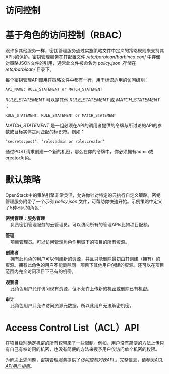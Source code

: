 # 访问控制  

# 基于角色的访问控制（RBAC）  
跟许多其他服务一样，密钥管理服务通过实施策略文件中定义的策略规则来支持其APIs的保护。密钥管理服务在其配置文件 */etc/barbican/barbinca.conf* 中存储对策略JSON文件的引用，通常此文件被命名为 *policy.json* ,存储在 */etc/barbican/* 目录下。  

每个密钥管理API调用在策略文件中都有一行，用于标识适用的访问级别：  
```
API_NAME: RULE_STATEMENT or MATCH_STATEMENT
```  

*RULE_STATEMENT* 可以是其他 *RULE_STATEMENT* 或 *MATCH_STATEMENT* ：  
```
RULE_STATEMENT: RULE_STATEMENT or MATCH_STATEMENT
```  

*MATCH_STATEMENT* 是一组必须在API的调用者提供的令牌与所讨论的API的参数或目标实体之间匹配的标识符。例如：  
```
"secrets:post": "role:admin or role:creator"
```  

通过POST请求创建一个新的机密，那么在你的令牌中，你必须拥有admin或creator角色。  

# 默认策略  
OpenStack中的策略引擎非常灵活，允许你针对特定的云执行自定义策略。密钥管理服务附带了一个示例 *policy.json* 文件，可帮助你快速开始。示例策略中定义了5种不同的角色：  

**密钥管理：服务管理**  
&nbsp;&nbsp;&nbsp;&nbsp;负责密钥管理服务的云管理员。可以访问所有的管理APIs比如项目配额。  

**管理**  
&nbsp;&nbsp;&nbsp;&nbsp;项目管理员。可以访问管理角色作用域下的项目的所有资源。  

**创建者**  
&nbsp;&nbsp;&nbsp;&nbsp;拥有此角色的用户可以创建新的资源，并且只能删除最初由其创建（拥有）的资源。拥有此角色的用户不能删除同一项目下其他用户创建的资源。还可以在项目范围内完全访问项目下已有的机密。  

**观察者**  
&nbsp;&nbsp;&nbsp;&nbsp;此角色用户允许访问现有资源，但不允许上传新的机密或删除已有机密。  

**审计**  
&nbsp;&nbsp;&nbsp;&nbsp;此角色用户只允许访问资源元数据，所以此用户无法解密机密。  

# Access Control List（ACL）API  
在项目级别确定机密的所有权带来了一些限制。例如，用户没有简便的方法上传只有自己有权访问的机密，也没有简便的方法来授予用户仅访问单个机密的权限。  

为解决上述问题，密钥管理服务提供了*访问控制列表API* 。完整信息，请参阅<u>*ACL API用户指南*</u>。

